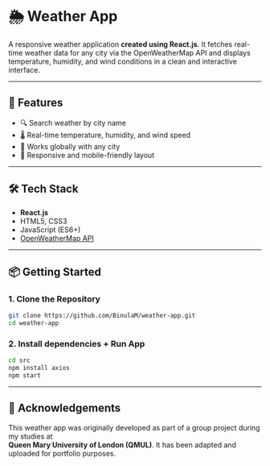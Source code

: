 # 🌦️ Weather App

A responsive weather application **created using React.js**. It fetches real-time weather data for any city via the OpenWeatherMap API and displays temperature, humidity, and wind conditions in a clean and interactive interface.

---

## 🚀 Features

- 🔍 Search weather by city name
- 🌡️ Real-time temperature, humidity, and wind speed
- 📍 Works globally with any city
- 📱 Responsive and mobile-friendly layout

---

## 🛠️ Tech Stack

- **React.js**
- HTML5, CSS3
- JavaScript (ES6+)
- [OpenWeatherMap API](https://openweathermap.org/api)

---

## 📦 Getting Started

### 1. Clone the Repository

```bash
git clone https://github.com/BinulaM/weather-app.git
cd weather-app
```
### 2. Install dependencies + Run App

```bash
cd src
npm install axios
npm start
```

---

## 🏫 Acknowledgements

This weather app was originally developed as part of a group project during my studies at  
**Queen Mary University of London (QMUL)**. It has been adapted and uploaded for portfolio purposes.


